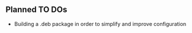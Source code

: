 Planned TO DOs
--------------
* Building a .deb package in order to simplify and improve configuration